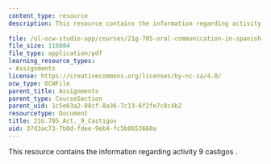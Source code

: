 ```yaml
---
content_type: resource
description: This resource contains the information regarding activity 9 castigos
  .
file: /ol-ocw-studio-app/courses/21g-705-oral-communication-in-spanish-spring-2004/37d3ac737b0dfdee9eb4fc5b0653660a_MIT21G_705S04_act9cast.pdf
file_size: 116084
file_type: application/pdf
learning_resource_types:
- Assignments
license: https://creativecommons.org/licenses/by-nc-sa/4.0/
ocw_type: OCWFile
parent_title: Assignments
parent_type: CourseSection
parent_uid: 1c5e63a2-88cf-8a36-7c13-6f2fe7c8c4b2
resourcetype: Document
title: 21G.705_Act._9_Castigos
uid: 37d3ac73-7b0d-fdee-9eb4-fc5b0653660a
---
```

This resource contains the information regarding activity 9 castigos .